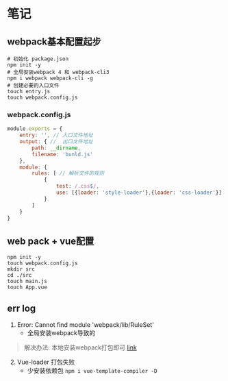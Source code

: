# 笔记

## webpack基本配置起步

```shell
# 初始化 package.json
npm init -y
# 全局安装webpack 4 和 webpack-cli3
npm i webpack webpack-cli -g
# 创建必要的入口文件
touch entry.js
touch webpack.config.js
```

### webpack.config.js

```js
module.exports = {
    entry: '', // 入口文件地址
    output: { //  出口文件地址
        path: __dirname,
        filename: 'bunld.js'
    },
    module: {
        rules: [ // 解析文件的规则
            {
            	test: /.css$/,
                use: [{loader: 'style-loader'},{loader: 'css-loader'}]
        	}
        ]
    }
}
```

## web pack + vue配置

```shell
npm init -y
touch webpack.config.js
mkdir src
cd ./src
touch main.js
touch App.vue
```



## err log

1. Error: Cannot find module 'webpack/lib/RuleSet'
   - 全局安装webpack导致的

> 解决办法: 本地安装webpack打包即可  [link](https://blog.csdn.net/dcxia89/article/details/79073426)

2. Vue-loader 打包失败
   - 少安装依赖包 `npm i vue-template-compiler -D` 